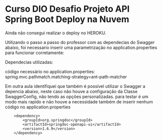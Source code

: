 # Curso DIO Desafio Projeto API Spring Boot Deploy na Nuvem

Ainda não consegui realizar o deploy no HEROKU.

Utilizando o passo a passo do professor com as dependecias do Swagger abaixo, foi necessario inserir uma parametrização no application.properties para funcionar corretamente:

Dependecias utilizadas:


código necessário no application.properties:
spring.mvc.pathmatch.matching-strategy=ant-path-matcher

Em outra aula identifiquei que também é possível utilizar o Swagger a depencia abaixo, neste caso não houve a configuração da Classe SwaggerConfig, não tendo as opções personalizadas.
para testar é um modo mais rapido e não houve a necessidade também de inserir nenhum código no application.properties

		<dependency>
			<groupId>org.springdoc</groupId>
			<artifactId>springdoc-openapi-ui</artifactId>
			<version>1.6.9</version>
		</dependency>





